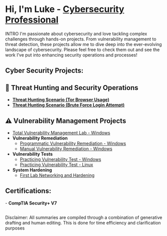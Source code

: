 <h1>Hi, I'm Luke - <a href="https://www.linkedin.com/in/lukeaclayton/">Cybersecurity Professional</a></h1>

INTRO
I'm passionate about cybersecurity and love tackling complex challenges through hands-on projects. From vulnerability management to threat detection, these projects allow me to dive deep into the ever-evolving landscape of cybersecurity. Please feel free to check them out and see the work I’ve put into enhancing security operations and processes!

<h2>Cyber Security Projects:</h2>

## 🚨 Threat Hunting and Security Operations

- **[Threat Hunting Scenario (Tor Browser Usage)](https://github.com/lclayton242/Threat-Hunting-Report-Unauthorized-TOR-Usage)**
- **[Threat Hunting Scenario (Brute Force Login Attempt)](https://github.com/lclayton242/Threat-Hunt-Scenario---Accidental-Exposure-to-Internet/tree/main)**
## ⚠️ Vulnerability Management Projects
  - [Total Vulnerability Management Lab - Windows](https://github.com/lclayton242/Vulnerability-Management)
- <b>Vulnerability Remediation </b>
  - [Programmatic Vulnerability Remediation - Windows](https://github.com/lclayton242/Vulnerability-Remediation-)
  - [Manual Vulnerability Remediation - Windows](https://github.com/lclayton242/Vulnerability-Remediation-)
- <b>Vulnerability Tests </b>
  - [Practicing Vulnerability Test - Windows](https://github.com/lclayton242/Vulnerability-Testing-Lab)
  - [Practicing Vulnerability Test - Linux](https://github.com/lclayton242/Vulnerability-Test-Linux)
- <b>System Hardening </b>
  - [First Lab Networking and Hardening](https://github.com/lclayton242/Securityplus-homelab)

    

<h2>Certifications:</h2>
- <b>CompTIA Security+ V7</b>

<h2></h2>
Disclaimer: All summaries are compiled through a combination of generative drafting and human editing. This is done for time efficiency and clarification purposes
